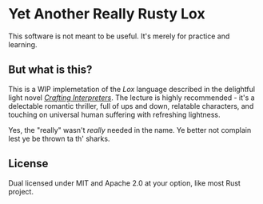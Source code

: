 # Yet Another Really Rusty Lox

This software is not meant to be useful. It's merely for practice and learning.

## But what is this?

This is a WIP implemetation of the _Lox_ language described in the delightful
light novel [_Crafting Interpreters_](http://craftinginterpreters.com/). The
lecture is highly recommended - it's a delectable romantic thriller, full of ups
and down, relatable characters, and touching on universal human suffering with
refreshing lightness.

Yes, the "really" wasn't _really_ needed in the name. Ye better not complain
lest ye be thrown ta th' sharks.

## License

Dual licensed under MIT and Apache 2.0 at your option, like most Rust project.
